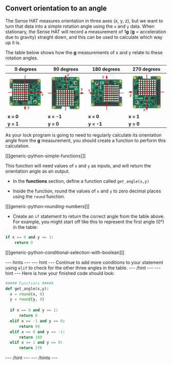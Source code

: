 ## Convert orientation to an angle

The Sense HAT measures orientation in three axes (x, y, z), but we want to turn that data into a simple rotation angle using the `x` and `y` data. When stationary, the Sense HAT will record a measurement of 1**g** (**g** = acceleration due to gravity) straight down, and this can be used to calculate which way up it is.

The table below shows how the **g** measurements of x and y relate to these rotation angles.

|  0 degrees | 90 degrees  | 180 degrees | 270 degrees |
| - | - | - | - |
| ![0 degrees rotation](images/sense0.png) | ![90 degrees rotation](images/sense90.png) | ![180 degrees rotation](images/sense180.png) | ![270 degrees rotation](images/sense270.png) |
| **x = 0** | **x = -1** | **x = 0** | **x = 1** |
| **y = 1** | **y = 0** | **y = -1** | **y = 0** |


As your lock program is going to need to regularly calculate its orientation angle from the **g** measurement, you should create a function to perform this calculation.

[[[generic-python-simple-functions]]]

This function will need values of `x` and `y` as inputs, and will return the orientation angle as an output.

+ In the **functions** section, define a function called `get_angle(x,y)`

+ Inside the function, round the values of `x` and `y` to zero decimal places using the `round` function.

[[[generic-python-rounding-numbers]]]

+ Create an `if` statement to return the correct angle from the table above. For example, you might start off like this to represent the first angle (0&deg;) in the table:

```python
if x == 0 and y == 1:
    return 0
```

[[[generic-python-conditional-selection-with-boolean]]]

--- hints ---
--- hint ---
Continue to add more conditions to your statement using `elif` to check for the other three angles in the table.
--- /hint ---
--- hint ---
Here is how your finished code should look:

```python
##### Functions #####
def get_angle(x,y):
  x = round(x, 0)       
  y = round(y, 0)

  if x == 0 and y == 1:
      return 0
  elif x == -1 and y == 0:
      return 90
  elif x == 0 and y == -1:
      return 180
  elif x == 1 and y == 0:
      return 270
```
--- /hint ---
--- /hints ---
